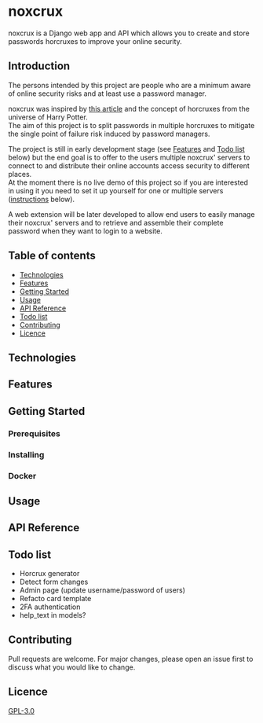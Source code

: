 # noxcrux
noxcrux is a Django web app and API which allows you to create and store passwords horcruxes to improve your online security.  

## Introduction
The persons intended by this project are people who are a minimum aware of online security risks and at least use a password manager.  

noxcrux was inspired by [this article](https://kaizoku.hashnode.dev/double-blind-passwords-aka-horcruxing#double-blind-passwords-aka-horcruxing) and the concept of horcruxes from the universe of Harry Potter.  
The aim of this project is to split passwords in multiple horcruxes to mitigate the single point of failure risk induced by password managers.  

The project is still in early development stage (see [Features](#features) and [Todo list](#todo-list) below) but the end goal is to offer to the users multiple noxcrux' servers to connect to and distribute their online accounts access security to different places.  
At the moment there is no live demo of this project so if you are interested in using it you need to set it up yourself for one or multiple servers ([instructions](#getting-started) below).  

A web extension will be later developed to allow end users to easily manage their noxcrux' servers and to retrieve and assemble their complete password when they want to login to a website.  

## Table of contents
* [Technologies](#technologies)
* [Features](#features)
* [Getting Started](#getting-started)
* [Usage](#usage)
* [API Reference](#api-reference)
* [Todo list](#todo-list)
* [Contributing](#contributing)
* [Licence](#licence)

## Technologies
## Features
## Getting Started
### Prerequisites
### Installing
### Docker
## Usage
## API Reference
## Todo list
+ Horcrux generator
+ Detect form changes
+ Admin page (update username/password of users)
+ Refacto card template
+ 2FA authentication
+ help_text in models?

## Contributing
Pull requests are welcome. For major changes, please open an issue first to discuss what you would like to change.
## Licence
[GPL-3.0](LICENCE)
